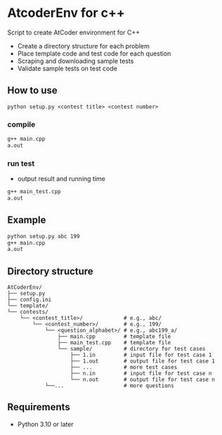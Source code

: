 # AtcoderEnv for c++
Script to create AtCoder environment for C++
- Create a directory structure for each problem
- Place template code and test code for each question
- Scraping and downloading sample tests
- Validate sample tests on test code

## How to use
```
python setup.py <contest title> <contest number>
```

### compile
```sh
g++ main.cpp
a.out
```

### run test
- output result and running time
```sh
g++ main_test.cpp
a.out
```

## Example
```sh
python setup.py abc 199
g++ main.cpp
a.out
```

## Directory structure
```
AtCoderEnv/
├── setup.py
├── config.ini
└── template/
└── contests/
    └── <contest_title>/             # e.g., abc/
        └── <contest_number>/        # e.g., 199/
            └── <question_alphabet>/ # e.g., abc199_a/
                ├── main.cpp         # template file
                ├── main_test.cpp    # template file
                └── sample/          # directory for test cases
                    ├── 1.in         # input file for test case 1
                    ├── 1.out        # output file for test case 1
                    ├── ...          # more test cases
                    ├── n.in         # input file for test case n
                    └── n.out        # output file for test case n
            └──...                   # more questions
```

## Requirements
- Python 3.10 or later
